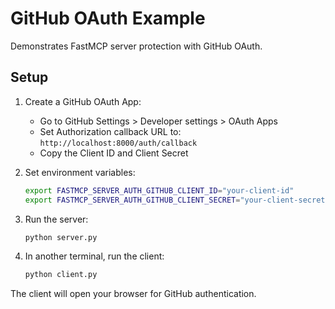 # GitHub OAuth Example

Demonstrates FastMCP server protection with GitHub OAuth.

## Setup

1. Create a GitHub OAuth App:
   - Go to GitHub Settings > Developer settings > OAuth Apps
   - Set Authorization callback URL to: `http://localhost:8000/auth/callback`
   - Copy the Client ID and Client Secret

2. Set environment variables:

   ```bash
   export FASTMCP_SERVER_AUTH_GITHUB_CLIENT_ID="your-client-id"
   export FASTMCP_SERVER_AUTH_GITHUB_CLIENT_SECRET="your-client-secret"
   ```

3. Run the server:

   ```bash
   python server.py
   ```

4. In another terminal, run the client:

   ```bash
   python client.py
   ```

The client will open your browser for GitHub authentication.
